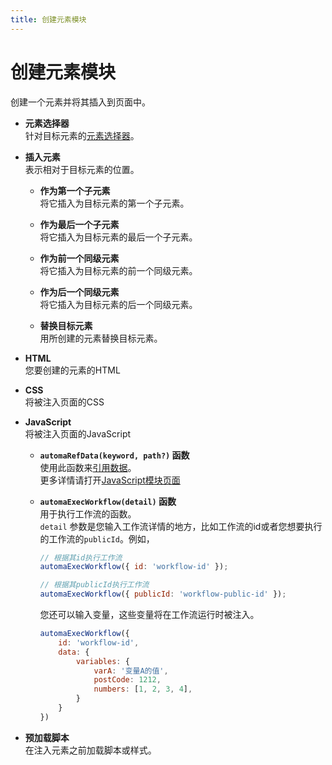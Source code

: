 ```yaml
---
title: 创建元素模块
---
```


# 创建元素模块

创建一个元素并将其插入到页面中。

- **元素选择器** <br>
  针对目标元素的[元素选择器](../workflow/element-selector.md)。

- **插入元素**<br>
  表示相对于目标元素的位置。
	- **作为第一个子元素**<br>
	  将它插入为目标元素的第一个子元素。

	- **作为最后一个子元素**<br>
	  将它插入为目标元素的最后一个子元素。

	- **作为前一个同级元素**<br>
	  将它插入为目标元素的前一个同级元素。

	- **作为后一个同级元素**<br>
	  将它插入为目标元素的后一个同级元素。

	- **替换目标元素**<br>
	  用所创建的元素替换目标元素。

- **HTML**<br>
  您要创建的元素的HTML

- **CSS**<br>
  将被注入页面的CSS

- **JavaScript**<br>
  将被注入页面的JavaScript
	- **`automaRefData(keyword, path?)` 函数**<br>
	  使用此函数来[引用数据](../workflow/expressions.md)。<br>
	  更多详情请打开[JavaScript模块页面](/blocks/javascript-code.html#automarefdata-keyword-path)

	- **`automaExecWorkflow(detail)` 函数**<br>
	  用于执行工作流的函数。<br>
	  `detail` 参数是您输入工作流详情的地方，比如工作流的id或者您想要执行的工作流的`publicId`。例如，
	  ```js
      // 根据其id执行工作流
      automaExecWorkflow({ id: 'workflow-id' });

      // 根据其publicId执行工作流
      automaExecWorkflow({ publicId: 'workflow-public-id' });
      ```
	  您还可以输入变量，这些变量将在工作流运行时被注入。
	  ```js
      automaExecWorkflow({
          id: 'workflow-id',
          data: {
              variables: {
                  varA: '变量A的值',
                  postCode: 1212,
                  numbers: [1, 2, 3, 4],
              }
          }
      })
      ```
- **预加载脚本**<br>
  在注入元素之前加载脚本或样式。

<!--@include: ../parts/blocks-interaction-note.md-->